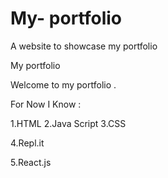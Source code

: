 # My- portfolio
A website to showcase my portfolio

My portfolio

Welcome to my portfolio .

For Now I Know :

1.HTML
2.Java Script
3.CSS

4.Repl.it

5.React.js

